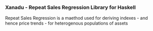 ### Xanadu - Repeat Sales Regression Library for Haskell

Repeat Sales Regression is a maethod used for deriving indexes - and hence price trends - for heterogenous populations of assets  
